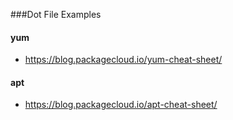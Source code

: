 ###Dot File Examples

#### yum 
- https://blog.packagecloud.io/yum-cheat-sheet/

#### apt 
- https://blog.packagecloud.io/apt-cheat-sheet/
